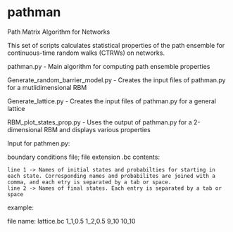 # pathman
Path Matrix Algorithm for Networks

This set of scripts calculates statistical properties of the path ensemble for continuous-time random walks (CTRWs) on networks. 

pathman.py                       - Main algorithm for computing path ensemble properties

Generate_random_barrier_model.py - Creates the input files of pathman.py for a mutlidimensional RBM

Generate_lattice.py              - Creates the input files of pathman.py for a general lattice

RBM_plot_states_prop.py          - Uses the output of pathman.py for a 2-dimensional RBM and displays various properties

Input for pathmen.py:

  boundary conditions file; file extension .bc
  contents:
  
    line 1 -> Names of initial states and probabilties for starting in each state. Corresponding names and probabilites are joined with a comma, and each etry is separated by a tab or space.
    line 2 -> Names of final states. Each entry is separated by a tab or space
  
  
  
  example:
  
  file name: lattice.bc
    1_1,0.5 1_2,0.5
    9_10 10_10

